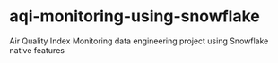 # aqi-monitoring-using-snowflake
Air Quality Index Monitoring data engineering project using Snowflake native features
